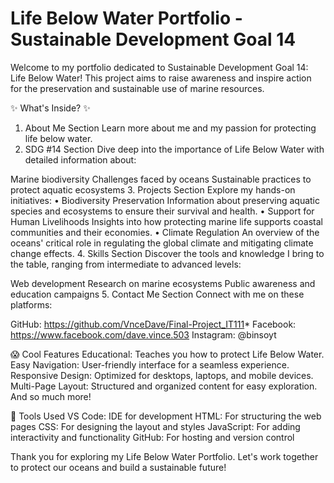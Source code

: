 # Life Below Water Portfolio - Sustainable Development Goal 14

Welcome to my portfolio dedicated to Sustainable Development Goal 14: Life Below Water! This project aims to raise awareness and inspire action for the preservation and sustainable use of marine resources.


✨ What's Inside? ✨
1. About Me Section
Learn more about me and my passion for protecting life below water.
2. SDG #14 Section
Dive deep into the importance of Life Below Water with detailed information about:

Marine biodiversity
Challenges faced by oceans
Sustainable practices to protect aquatic ecosystems
3. Projects Section
Explore my hands-on initiatives:
• Biodiversity Preservation
Information about preserving aquatic species and ecosystems to ensure their survival and health.
• Support for Human Livelihoods
Insights into how protecting marine life supports coastal communities and their economies.
• Climate Regulation
An overview of the oceans' critical role in regulating the global climate and mitigating climate change effects.
4. Skills Section
Discover the tools and knowledge I bring to the table, ranging from intermediate to advanced levels:

Web development
Research on marine ecosystems
Public awareness and education campaigns
5. Contact Me Section
Connect with me on these platforms:

GitHub: https://github.com/VnceDave/Final-Project_IT111*
Facebook: https://www.facebook.com/dave.vince.503
Instagram: @binsoyt


😱 Cool Features
Educational: Teaches you how to protect Life Below Water.
Easy Navigation: User-friendly interface for a seamless experience.
Responsive Design: Optimized for desktops, laptops, and mobile devices.
Multi-Page Layout: Structured and organized content for easy exploration.
And so much more!


🔧 Tools Used
VS Code: IDE for development
HTML: For structuring the web pages
CSS: For designing the layout and styles
JavaScript: For adding interactivity and functionality
GitHub: For hosting and version control



Thank you for exploring my Life Below Water Portfolio. Let's work together to protect our oceans and build a sustainable future!






